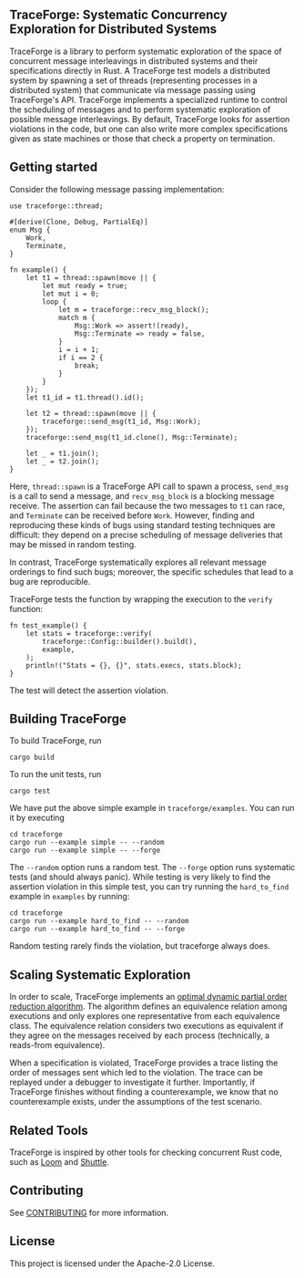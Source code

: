 ## TraceForge: Systematic Concurrency Exploration for Distributed Systems

TraceForge is a library to perform systematic exploration of the space of concurrent
message interleavings in distributed systems and their specifications directly in Rust.
A TraceForge test models a distributed system by spawning a set of threads (representing
processes in a distributed system) that communicate via message passing using TraceForge's API. 
TraceForge implements a specialized runtime to control the scheduling of messages and 
to perform systematic exploration of possible message interleavings.
By default, TraceForge looks for assertion violations in the code, but one can also write more complex
specifications given as state machines or those that check a property on termination.


## Getting started

Consider the following message passing implementation:

```
use traceforge::thread;

#[derive(Clone, Debug, PartialEq)]
enum Msg {
    Work,
    Terminate,
}

fn example() {
    let t1 = thread::spawn(move || {
        let mut ready = true;
        let mut i = 0;
        loop {
            let m = traceforge::recv_msg_block();
            match m {
                Msg::Work => assert!(ready),
                Msg::Terminate => ready = false,
            }
            i = i + 1;
            if i == 2 {
                break;
            }
        }
    });
    let t1_id = t1.thread().id();

    let t2 = thread::spawn(move || {
        traceforge::send_msg(t1_id, Msg::Work);
    });
    traceforge::send_msg(t1_id.clone(), Msg::Terminate);

    let _ = t1.join();
    let _ = t2.join();
}

```

Here, `thread::spawn` is a TraceForge API call to spawn a process, `send_msg` is a call to send a message, and `recv_msg_block`
is a blocking message receive.
The assertion can fail because the two messages to `t1` can race, and `Terminate` can be received before `Work`.
However, finding and reproducing these kinds of bugs using standard testing techniques are difficult: they depend on a precise scheduling
of message deliveries that may be missed in random testing.

In contrast, TraceForge systematically explores all relevant message orderings to find such bugs; moreover, the specific schedules that lead to a bug
are reproducible.

TraceForge tests the function by wrapping the execution to the `verify` function:

```
fn test_example() {
    let stats = traceforge::verify(
        traceforge::Config::builder().build(),
        example,
    );
    println!("Stats = {}, {}", stats.execs, stats.block);
}
```

The test will detect the assertion violation.

## Building TraceForge

To build TraceForge, run

```
cargo build
```

To run the unit tests, run
```
cargo test
```
We have put the above simple example in `traceforge/examples`. You can run it by executing
```
cd traceforge
cargo run --example simple -- --random 
cargo run --example simple -- --forge
```
The `--random` option runs a random test. The `--forge` option runs systematic tests (and should always panic).
While testing is very likely to find the assertion violation in this simple test, you can try running the `hard_to_find` example
in `examples` by running:
```
cd traceforge
cargo run --example hard_to_find -- --random 
cargo run --example hard_to_find -- --forge
```
Random testing rarely finds the violation, but traceforge always does.

## Scaling Systematic Exploration

In order to scale, TraceForge implements an [optimal dynamic partial order reduction algorithm](https://dl.acm.org/doi/10.1145/3689778).
The algorithm defines an equivalence relation among executions and  only explores one representative
from each equivalence class.
The equivalence relation considers two executions as equivalent if they agree on the messages received by each process
(technically, a reads-from equivalence).

When a specification is violated, TraceForge provides a trace listing the order of messages sent
which led to the violation. The trace can be replayed under a debugger to investigate it further.
Importantly, if TraceForge finishes without finding a counterexample, we know that no counterexample exists, 
under the assumptions of the test scenario.

## Related Tools

TraceForge is inspired by other tools for checking concurrent Rust code, such as [Loom](http://github.com/tokio-rs/loom) and [Shuttle](https://github.com/awslabs/shuttle).


## Contributing

See [CONTRIBUTING](CONTRIBUTING.md#security-issue-notifications) for more information.

## License

This project is licensed under the Apache-2.0 License.

